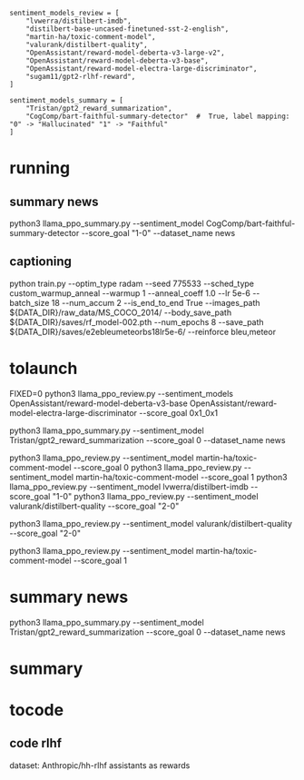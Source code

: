 
    sentiment_models_review = [
        "lvwerra/distilbert-imdb",
        "distilbert-base-uncased-finetuned-sst-2-english",
        "martin-ha/toxic-comment-model",
        "valurank/distilbert-quality",
        "OpenAssistant/reward-model-deberta-v3-large-v2",
        "OpenAssistant/reward-model-deberta-v3-base",
        "OpenAssistant/reward-model-electra-large-discriminator",
        "sugam11/gpt2-rlhf-reward",
    ]

    sentiment_models_summary = [
        "Tristan/gpt2_reward_summarization",
        "CogComp/bart-faithful-summary-detector"  #  True, label mapping: "0" -> "Hallucinated" "1" -> "Faithful"
    ]


# running

## summary news
python3 llama_ppo_summary.py --sentiment_model CogComp/bart-faithful-summary-detector --score_goal "1-0" --dataset_name news


## captioning

python train.py --optim_type radam --seed 775533 --sched_type custom_warmup_anneal --warmup 1 --anneal_coeff 1.0 --lr 5e-6 --batch_size 18 --num_accum 2 --is_end_to_end True --images_path ${DATA_DIR}/raw_data/MS_COCO_2014/ --body_save_path ${DATA_DIR}/saves/rf_model-002.pth --num_epochs 8 --save_path ${DATA_DIR}/saves/e2ebleumeteorbs18lr5e-6/ --reinforce bleu,meteor


# tolaunch

FIXED=0 python3 llama_ppo_review.py --sentiment_models OpenAssistant/reward-model-deberta-v3-base OpenAssistant/reward-model-electra-large-discriminator --score_goal 0x1_0x1

python3 llama_ppo_summary.py --sentiment_model Tristan/gpt2_reward_summarization --score_goal 0 --dataset_name news


python3 llama_ppo_review.py --sentiment_model martin-ha/toxic-comment-model --score_goal 0
python3 llama_ppo_review.py --sentiment_model martin-ha/toxic-comment-model --score_goal 1
python3 llama_ppo_review.py --sentiment_model lvwerra/distilbert-imdb --score_goal "1-0"
python3 llama_ppo_review.py --sentiment_model valurank/distilbert-quality --score_goal "2-0"

python3 llama_ppo_review.py --sentiment_model valurank/distilbert-quality --score_goal "2-0"

python3 llama_ppo_review.py --sentiment_model martin-ha/toxic-comment-model --score_goal 1

# summary news
python3 llama_ppo_summary.py --sentiment_model Tristan/gpt2_reward_summarization --score_goal 0 --dataset_name news


# summary

# tocode
## code rlhf

dataset: Anthropic/hh-rlhf
assistants as rewards

